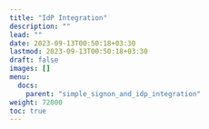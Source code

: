 ```yaml
---
title: "IdP Integration"
description: ""
lead: ""
date: 2023-09-13T00:50:18+03:30
lastmod: 2023-09-13T00:50:18+03:30
draft: false
images: []
menu:
  docs:
    parent: "simple_signon_and_idp_integration"
weight: 72000
toc: true
---
```

